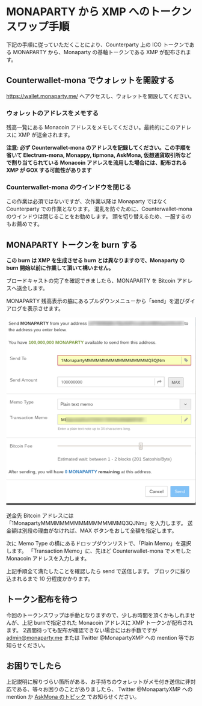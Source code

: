 # MONAPARTY から XMP へのトークンスワップ手順

下記の手順に従っていただくことにより、Counterparty 上の ICO トークンである MONAPARTY から、Monaparty の基軸トークンである XMP が配布されます。

## Counterwallet-mona でウォレットを開設する

https://wallet.monaparty.me/ へアクセスし、ウォレットを開設してください。

### ウォレットのアドレスをメモする

残高一覧にある Monacoin アドレスをメモしてください。最終的にこのアドレスに XMP が送金されます。

__注意: 必ず Counterwallet-mona のアドレスを記録してください。この手順を省いて Electrum-mona, Monappy, tipmona, AskMona, 仮想通貨取引所などで割り当てられている Monacoin アドレスを流用した場合には、配布される XMP が GOX する可能性があります__

### Counterwallet-mona のウインドウを閉じる

この作業は必須ではないですが、次作業以降は Monaparty ではなく Counterparty での作業となります。
混乱を防ぐために、Counterwallet-mona のウインドウは閉じることをお勧めします。
頭を切り替えるため、一服するのもお薦めです。


## MONAPARTY トークンを burn する

__この burn は XMP を生成させる burn とは異なりますので、Monaparty の burn 開始以前に作業して頂いて構いません。__

ブロードキャストの完了を確認できましたら、MONAPARTY を Bitcoin アドレスへ送金します。

MONAPARTY 残高表示の脇にあるプルダウンメニューから「send」を選びダイアログを表示させます。

![Send ダイアログ](send-dialog.png)

送金先 Bitcoin アドレスには「1MonapartyMMMMMMMMMMMMMMMMMQ3QJNm」を入力します。
送金額は別段の理由がなければ、MAX ボタンをおして全額を指定します。

次に Memo Type の横にあるドロップダウンリストで、「Plain Memo」を選択します。
「Transaction Memo」に、先ほど Counterwallet-mona でメモした Monacoin アドレスを入力します。

上記手順全て満たしたことを確認したら send で送信します。
ブロックに採り込まれるまで 10 分程度かかります。

## トークン配布を待つ

今回のトークンスワップは手動となりますので、少しお時間を頂くかもしれませんが、上記 burnで指定された Monacoin アドレスに XMP トークンが配布されます。
2週間待っても配布が確認できない場合にはお手数ですが admin@monaparty.me または Twitter @MonapartyXMP への mention 等でお知らせください。

## お困りでしたら

上記説明に解りづらい箇所がある、お手持ちのウォレットがメモ付き送信に非対応である、等々お困りのことがありましたら、 Twitter @MonapartyXMP への mention か
[AskMona のトピック](http://askmona.org/5105) でお知らせください。
